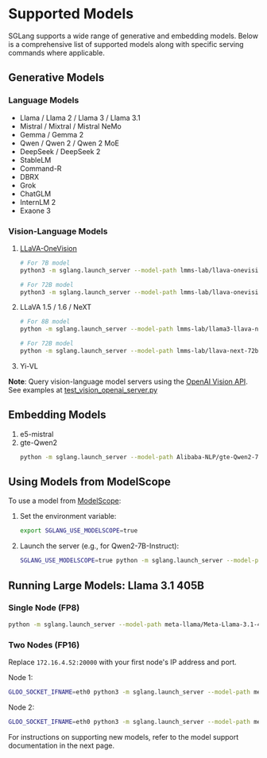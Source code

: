 # Supported Models

SGLang supports a wide range of generative and embedding models. Below is a comprehensive list of supported models along with specific serving commands where applicable.

## Generative Models

### Language Models
- Llama / Llama 2 / Llama 3 / Llama 3.1
- Mistral / Mixtral / Mistral NeMo
- Gemma / Gemma 2
- Qwen / Qwen 2 / Qwen 2 MoE
- DeepSeek / DeepSeek 2
- StableLM
- Command-R
- DBRX
- Grok
- ChatGLM
- InternLM 2
- Exaone 3

### Vision-Language Models
1. [LLaVA-OneVision](https://llava-vl.github.io/blog/2024-08-05-llava-onevision/)
   ```bash
   # For 7B model
   python3 -m sglang.launch_server --model-path lmms-lab/llava-onevision-qwen2-7b-ov --port=30000 --chat-template=chatml-llava
   
   # For 72B model
   python3 -m sglang.launch_server --model-path lmms-lab/llava-onevision-qwen2-72b-ov --port=30000 --tp-size=8 --chat-template=chatml-llava
   ```

2. LLaVA 1.5 / 1.6 / NeXT
   ```bash
   # For 8B model
   python -m sglang.launch_server --model-path lmms-lab/llama3-llava-next-8b --port=30000 --tp-size=1 --chat-template=llava_llama_3
   
   # For 72B model
   python -m sglang.launch_server --model-path lmms-lab/llava-next-72b --port=30000 --tp-size=8 --chat-template=chatml-llava
   ```

3. Yi-VL

**Note**: Query vision-language model servers using the [OpenAI Vision API](https://platform.openai.com/docs/guides/vision). See examples at [test_vision_openai_server.py](https://github.com/sgl-project/sglang/blob/main/test/srt/test_vision_openai_server.py)

## Embedding Models

1. e5-mistral
2. gte-Qwen2
   ```bash
   python -m sglang.launch_server --model-path Alibaba-NLP/gte-Qwen2-7B-instruct --is-embedding
   ```

## Using Models from ModelScope

To use a model from [ModelScope](https://www.modelscope.cn):

1. Set the environment variable:
   ```bash
   export SGLANG_USE_MODELSCOPE=true
   ```

2. Launch the server (e.g., for Qwen2-7B-Instruct):
   ```bash
   SGLANG_USE_MODELSCOPE=true python -m sglang.launch_server --model-path qwen/Qwen2-7B-Instruct --port 30000
   ```

## Running Large Models: Llama 3.1 405B

### Single Node (FP8)
```bash
python -m sglang.launch_server --model-path meta-llama/Meta-Llama-3.1-405B-Instruct-FP8 --tp 8
```

### Two Nodes (FP16)
Replace `172.16.4.52:20000` with your first node's IP address and port.

Node 1:
```bash
GLOO_SOCKET_IFNAME=eth0 python3 -m sglang.launch_server --model-path meta-llama/Meta-Llama-3.1-405B-Instruct --tp 16 --nccl-init-addr 172.16.4.52:20000 --nnodes 2 --node-rank 0 --disable-cuda-graph
```

Node 2:
```bash
GLOO_SOCKET_IFNAME=eth0 python3 -m sglang.launch_server --model-path meta-llama/Meta-Llama-3.1-405B-Instruct --tp 16 --nccl-init-addr 172.16.4.52:20000 --nnodes 2 --node-rank 1 --disable-cuda-graph
```

For instructions on supporting new models, refer to the model support documentation in the next page.